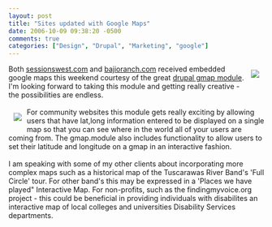 ```yaml
---
layout: post
title: "Sites updated with Google Maps"
date: 2006-10-09 09:38:20 -0500
comments: true
categories: ["Design", "Drupal", "Marketing", "google"]
---
```

<a href="http://sessionswest.com/location"><img src="http://jessecravens.com/images/sitethumbs/sessions_150.jpg" style="float:right; margin: 10px"></a>Both <a href="http://sessionswest.com">sessionswest.com</a> and <a href="http://bajioranch.com">bajioranch.com</a> received embedded google maps this weekend courtesy of the great <a href="http://drupal.org/node/33591drupal">drupal gmap module</a>. I'm looking forward to taking this module and getting really creative - the possibilities are endless. <br> <br><a href="http://bajioranch.com/location"><img src="http://jessecravens.com/images/sitethumbs/bajio_150.jpg" style="float:left; margin: 10px"></a>For community websites this module gets really exciting by allowing users that have lat,long information entered to be displayed on a single map so that you can see where in the world all of your users are coming from. The gmap.module also includes functionality to allow users to set their latitude and longitude on a gmap in an interactive fashion.<br> <br>I am speaking with some of my other clients about incorporating more complex maps such as a historical map of the Tuscarawas River Band's 'Full Circle' tour. For other band's this may be expressed in a 'Places we have played" Interactive Map. For non-profits, such as the findingmyvoice.org project - this could be beneficial in providing individuals with disabilites an interactive map of local colleges and universities Disability Services departments.  

